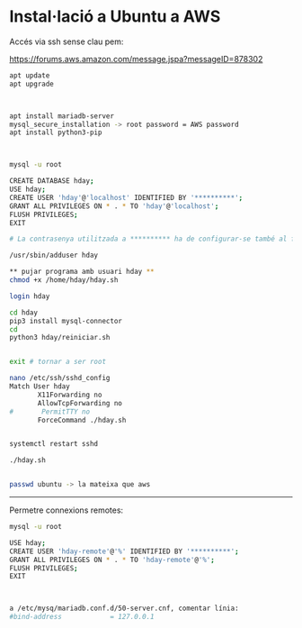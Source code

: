 Instal·lació a Ubuntu a AWS
===========================

Accés via ssh sense clau pem:

https://forums.aws.amazon.com/message.jspa?messageID=878302

```bash
apt update
apt upgrade



apt install mariadb-server
mysql_secure_installation -> root password = AWS password
apt install python3-pip



mysql -u root

CREATE DATABASE hday;
USE hday;
CREATE USER 'hday'@'localhost' IDENTIFIED BY '**********';
GRANT ALL PRIVILEGES ON * . * TO 'hday'@'localhost';
FLUSH PRIVILEGES;
EXIT

# La contrasenya utilitzada a ********** ha de configurar-se també al fitxer logica/claus.py

/usr/sbin/adduser hday

** pujar programa amb usuari hday **
chmod +x /home/hday/hday.sh

login hday

cd hday
pip3 install mysql-connector
cd
python3 hday/reiniciar.sh


exit # tornar a ser root

nano /etc/ssh/sshd_config
Match User hday
       X11Forwarding no
       AllowTcpForwarding no
#       PermitTTY no
       ForceCommand ./hday.sh


systemctl restart sshd

./hday.sh


passwd ubuntu -> la mateixa que aws
```

---

Permetre connexions remotes:

```bash
mysql -u root

USE hday;
CREATE USER 'hday-remote'@'%' IDENTIFIED BY '**********';
GRANT ALL PRIVILEGES ON * . * TO 'hday-remote'@'%';
FLUSH PRIVILEGES;
EXIT



a /etc/mysq/mariadb.conf.d/50-server.cnf, comentar línia:
#bind-address            = 127.0.0.1
```